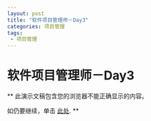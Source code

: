 ```yaml
---
layout: post
title: "软件项目管理师－Day3"
categories: 项目管理
tags: 
 - 项目管理
--- 
```


# 软件项目管理师－Day3

**
此演示文稿包含您的浏览器不能正确显示的内容。

如仍要继续，单击 [此处]().
**
